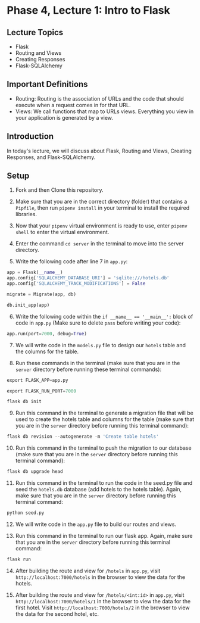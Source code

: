 # Phase 4, Lecture 1: Intro to Flask

## Lecture Topics

- Flask
- Routing and Views
- Creating Responses
- Flask-SQLAlchemy

## Important Definitions

- Routing: Routing is the association of URLs and the code that should execute when a request comes in for that URL.
- Views: We call functions that map to URLs views. Everything you view in your application is generated by a view.

## Introduction

In today's lecture, we will discuss about Flask, Routing and Views, Creating Responses, and Flask-SQLAlchemy.

## Setup

1. Fork and then Clone this repository.

2. Make sure that you are in the correct directory (folder) that contains a `Pipfile`, then run `pipenv install` in your terminal to install the required libraries.

3. Now that your `pipenv` virtual environment is ready to use, enter `pipenv shell` to enter the virtual environment.

4. Enter the command `cd server` in the terminal to move into the server directory.

5. Write the following code after line 7 in `app.py`:

```py
app = Flask(__name__)
app.config['SQLALCHEMY_DATABASE_URI'] = 'sqlite:///hotels.db'
app.config['SQLALCHEMY_TRACK_MODIFICATIONS'] = False

migrate = Migrate(app, db)

db.init_app(app)
```

6. Write the following code within the `if __name__ == '__main__':` block of code in `app.py` (Make sure to delete `pass` before writing your code):

```py
app.run(port=7000, debug=True)
```

7. We will write code in the `models.py` file to design our `hotels` table and the columns for the table.

8. Run these commands in the terminal (make sure that you are in the `server` directory before running these terminal commands):

```py
export FLASK_APP=app.py

export FLASK_RUN_PORT=7000

flask db init
```

9. Run this command in the terminal to generate a migration file that will be used to create the hotels table and columns for the table (make sure that you are in the `server` directory before running this terminal command):

```py
flask db revision --autogenerate -m 'Create table hotels'
```

10. Run this command in the terminal to push the migration to our database (make sure that you are in the `server` directory before running this terminal command):

```py
flask db upgrade head
```

11. Run this command in the terminal to run the code in the seed.py file and seed the `hotels.db` database (add hotels to the hotels table). Again, make sure that you are in the `server` directory before running this terminal command:

```py
python seed.py
```

12. We will write code in the `app.py` file to build our routes and views.

13. Run this command in the terminal to run our flask app. Again, make sure that you are in the `server` directory before running this terminal command:

```py
flask run
```

14. After building the route and view for `/hotels` in `app.py`, visit `http://localhost:7000/hotels` in the browser to view the data for the hotels.

15. After building the route and view for `/hotels/<int:id>` in `app.py`, visit `http://localhost:7000/hotels/1` in the browser to view the data for the first hotel. Visit `http://localhost:7000/hotels/2` in the browser to view the data for the second hotel, etc.
